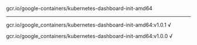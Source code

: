 gcr.io/google-containers/kubernetes-dashboard-init-amd64 

----
gcr.io/google_containers/kubernetes-dashboard-init-amd64:v1.0.1 √

gcr.io/google_containers/kubernetes-dashboard-init-amd64:v1.0.0 √

